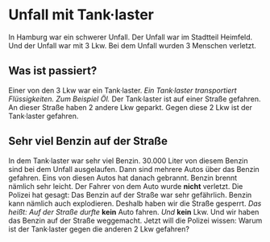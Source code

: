 # Unfall mit Tank·laster

In Hamburg war ein schwerer Unfall. Der Unfall war im Stadtteil Heimfeld. Und der Unfall war mit 3 Lkw. Bei dem Unfall wurden 3 Menschen verletzt. 

## Was ist passiert?
Einer von den 3 Lkw war ein Tank·laster. 
*Ein Tank·laster transportiert Flüssigkeiten.* 
*Zum Beispiel Öl.* Der Tank·laster ist auf einer Straße gefahren. An dieser Straße haben 2 andere Lkw geparkt. Gegen diese 2 Lkw ist der Tank·laster gefahren. 

## Sehr viel Benzin auf der Straße
In dem Tank·laster war sehr viel Benzin. 30.000 Liter von diesem Benzin sind bei dem Unfall ausgelaufen. Dann sind mehrere Autos über das Benzin gefahren. Eins von diesen Autos hat danach gebrannt. Benzin brennt nämlich sehr leicht. Der Fahrer von dem Auto wurde **nicht** verletzt. 
Die Polizei hat gesagt: Das Benzin auf der Straße war sehr gefährlich. Benzin kann nämlich auch explodieren. Deshalb haben wir die Straße gesperrt. *Das heißt:* 
*Auf der Straße durfte* **kein** Auto fahren. 
*Und* **kein** Lkw. Und wir haben das Benzin auf der Straße weggemacht. Jetzt will die Polizei wissen: Warum ist der Tank·laster gegen die anderen 2 Lkw gefahren? 
